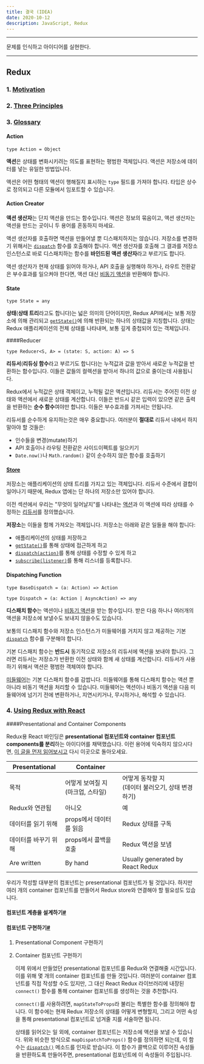 ```yaml
---
title: 결국 (IDEA)
date: 2020-10-12
description: JavaScript, Redux
---
```


---

문제를 인식하고 아이디어를 실현한다.

---

## Redux

### 1. [Motivation](https://ko.redux.js.org/understanding/thinking-in-redux/motivation)

### 2. [Three Principles](https://ko.redux.js.org/understanding/thinking-in-redux/three-principles/)

### 3. [Glossary](https://ko.redux.js.org/understanding/thinking-in-redux/glossary/)

#### Action

`type Action = Object`

**액션**은 상태를 변화시키려는 의도를 표현하는 평범한 객체입니다. 액션은 저장소에 데이터를 넣는 유일한 방법입니다. 

액션은 어떤 형태의 액션이 행해질지 표시하는 `type` 필드를 가져야 합니다. 타입은 상수로 정의되고 다른 모듈에서 임포트할 수 있습니다.

#### Action Creator

**액션 생산자**는 단지 액션을 만드는 함수입니다. 액션은 정보의 묶음이고, 액션 생산자는 액션을 만드는 곳이니 두 용어를 혼동하지 마세요.

액션 생산자를 호출하면 액션을 만들어낼 뿐 디스패치하지는 않습니다. 저장소를 변경하기 위해서는 [`dispatch`](https://ko.redux.js.org/api/store#dispatch) 함수를 호출해야 합니다. 액션 생산자를 호출해 그 결과를 저장소 인스턴스로 바로 디스패치하는 함수를 **바인드된 액션 생산자**라고 부르기도 합니다.

액션 생산자가 현재 상태를 읽어야 하거나, API 호출을 실행해야 하거나, 라우트 전환같은 부수효과를 일으켜야 한다면, 액션 대신 [비동기 액션](https://ko.redux.js.org/understanding/thinking-in-redux/glossary/#비동기-액션)을 반환해야 합니다.

#### State

`type State = any`

**상태**(**상태 트리**라고도 합니다)는 넓은 의미의 단어이지만, Redux API에서는 보통 저장소에 의해 관리되고 [`getState()`](https://ko.redux.js.org/api/store#getState)에 의해 반환되는 하나의 상태값을 지칭합니다. 상태는 Redux 애플리케이션의 전체 상태를 나타내며, 보통 깊게 중첩되어 있는 객체입니다.

####Reducer

`type Reducer<S, A> = (state: S, action: A) => S`

**리듀서**(**리듀싱 함수**라고 부르기도 합니다)는 누적값과 값을 받아서 새로운 누적값을 반환하는 함수입니다. 이들은 값들의 컬렉션을 받아서 하나의 값으로 줄이는데 사용됩니다.

Redux에서 누적값은 상태 객체이고, 누적될 값은 액션입니다. 리듀서는 주어진 이전 상태와 액션에서 새로운 상태를 계산합니다. 이들은 반드시 같은 입력이 있으면 같은 출력을 반환하는 **순수 함수**여야만 합니다. 이들은 부수효과를 가져서는 안됩니다. 

리듀서를 순수하게 유지하는것은 매우 중요합니다. 여러분이 **절대로** 리듀서 내에서 하지 말아야 할 것들은:

- 인수들을 변경(mutate)하기
- API 호출이나 라우팅 전환같은 사이드이펙트를 일으키기
- `Date.now()`나 `Math.random()` 같이 순수하지 않은 함수를 호출하기

#### [Store](https://ko.redux.js.org/basics/store)

저장소는 애플리케이션의 상태 트리를 가지고 있는 객체입니다. 리듀서 수준에서 결합이 일어나기 때문에, Redux 앱에는 단 하나의 저장소만 있어야 합니다.

이전 섹션에서 우리는 "무엇이 일어날지"를 나타내는 [액션](https://ko.redux.js.org/basics/actions)과 이 액션에 따라 상태를 수정하는 [리듀서](https://ko.redux.js.org/basics/reducers)를 정의했습니다.

**저장소**는 이들을 함께 가져오는 객체입니다. 저장소는 아래와 같은 일들을 해야 합니다:

- 애플리케이션의 상태를 저장하고
- [`getState()`](https://ko.redux.js.org/api/store#getState)를 통해 상태에 접근하게 하고
- [`dispatch(action)`](https://ko.redux.js.org/api/store#dispatch)를 통해 상태를 수정할 수 있게 하고
- [`subscribe(listener)`](https://ko.redux.js.org/api/store#subscribe)를 통해 리스너를 등록합니다.

#### Dispatching Function

`type BaseDispatch = (a: Action) => Action`

`type Dispatch = (a: Action | AsyncAction) => any`

**디스패치 함수**는 액션이나 [비동기 액션](https://ko.redux.js.org/understanding/thinking-in-redux/glossary/#비동기-액션)을 받는 함수입니다. 받은 다음 하나나 여러개의 액션을 저장소에 보낼수도 보내지 않을수도 있습니다.

보통의 디스패치 함수와 저장소 인스턴스가 미들웨어를 거치지 않고 제공하는 기본 [`dispatch`](https://ko.redux.js.org/api/store#dispatchaction) 함수를 구분해야 합니다.

기본 디스패치 함수는 **반드시** 동기적으로 저장소의 리듀서에 액션을 보내야 합니다. 그러면 리듀서는 저장소가 반환한 이전 상태와 함께 새 상태를 계산합니다. 리듀서가 사용하기 위해서 액션은 평범한 객체여야 합니다.

[미들웨어](https://ko.redux.js.org/understanding/thinking-in-redux/glossary/#미들웨어)는 기본 디스패치 함수를 감쌉니다. 미들웨어를 통해 디스패치 함수는 액션 뿐 아니라 비동기 액션을 처리할 수 있습니다. 미들웨어는 액션이나 비동기 액션을 다음 미들웨어에 넘기기 전에 변환하거나, 지연시키거나, 무시하거나, 해석할 수 있습니다.

### 4. [Using Redux with React](https://ko.redux.js.org/basics/usage-with-react/)

####Presentational and Container Components

Redux용 React 바인딩은 **presentational 컴포넌트와 container 컴포넌트 components를 분리**하는 아이디어를 채택했습니다. 이런 용어에 익숙하지 않으시다면, [이 글을 먼저 읽어보시고](https://medium.com/@dan_abramov/smart-and-dumb-components-7ca2f9a7c7d0) 다시 이곳으로 돌아오세요.

| Presentational       | Container                               |                                                         |
| -------------------- | --------------------------------------- | ------------------------------------------------------- |
| 목적                 | 어떻게 보여질 지 <br />(마크업, 스타일) | 어떻게 동작할 지 <br />(데이터 불러오기, 상태 변경하기) |
| Redux와 연관됨       | 아니오                                  | 예                                                      |
| 데이터를 읽기 위해   | props에서 데이터를 읽음                 | Redux 상태를 구독                                       |
| 데이터를 바꾸기 위해 | props에서 콜백을 호출                   | Redux 액션을 보냄                                       |
| Are written          | By hand                                 | Usually generated by React Redux                        |

우리가 작성할 대부분의 컴포넌트는 presentational 컴포넌트가 될 것입니다. 하지만 여러 개의 container 컴포넌트를 만들어서 Redux store와 연결해야 할 필요성도 있습니다.

#### 컴포넌트 계층을 설계하기[#](https://ko.redux.js.org/basics/usage-with-react/#컴포넌트-계층을-설계하기)

#### 컴포넌트 구현하기[#](https://ko.redux.js.org/basics/usage-with-react/#컴포넌트-구현하기)

1. Presentational Component 구현하기

2. Container 컴포넌트 구현하기

   이제 위에서 만들었던 presentational 컴포넌트를 Redux와 연결해줄 시간입니다. 이를 위해 몇 개의 container 컴포넌트를 만들 것입니다. 여러분이 container 컴포넌트를 직접 작성할 수도 있지만, 그 대신 React Redux 라이브러리에 내장된 `connect()` 함수를 통해 container 컴포넌트를 생성하는 것을 추천합니다.

   `connect()`를 사용하려면, `mapStateToProps`라 불리는 특별한 함수를 정의해야 합니다. 이 함수에는 현재 Redux 저장소의 상태를 어떻게 변형할지, 그리고 어떤 속성을 통해 presentational 컴포넌트로 넘겨줄 지를 서술하면 됩니다. 

   상태를 읽어오는 일 외에, container 컴포넌트는 저장소에 액션을 보낼 수 있습니다. 위와 비슷한 방식으로 `mapDispatchToProps()` 함수를 정의하면 되는데, 이 함수는 [`dispatch()`](https://ko.redux.js.org/api/store#dispatch) 메소드를 인자로 받습니다. 이 함수가 콜백으로 이루어진 속성들을 반환하도록 만들어주면, presentational 컴포넌트에 이 속성들이 주입됩니다.